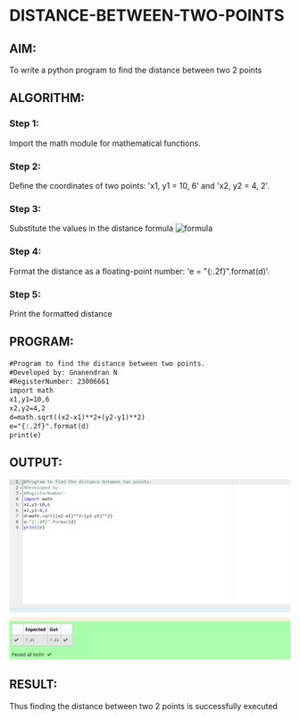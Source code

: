 # DISTANCE-BETWEEN-TWO-POINTS

## AIM:
To write a python program to find the distance between two 2 points
## ALGORITHM:
### Step 1: 
Import the math module for mathematical functions.
### Step 2: 
Define the coordinates of two points: 'x1, y1 = 10, 6' and 'x2, y2 = 4, 2'. 
### Step 3: 
Substitute the values in the distance formula  ![formula](/formula.JPG)
### Step 4: 
Format the distance as a floating-point number: 'e = "{:.2f}".format(d)'.
### Step 5: 
Print the formatted distance
## PROGRAM:
```
#Program to find the distance between two points.
#Developed by: Gnanendran N
#RegisterNumber: 23006661
import math
x1,y1=10,6
x2,y2=4,2
d=math.sqrt((x2-x1)**2+(y2-y1)**2)
e="{:.2f}".format(d)
print(e)
```
## OUTPUT:
![output](/distance.png)
## RESULT:
Thus finding the distance between two 2 points is successfully executed
